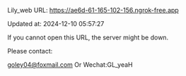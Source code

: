Lily_web URL: https://ae6d-61-165-102-156.ngrok-free.app

Updated at: 2024-12-10 05:57:27

If you cannot open this URL, the server might be down.

Please contact: 

goley04@foxmail.com Or Wechat:GL_yeaH